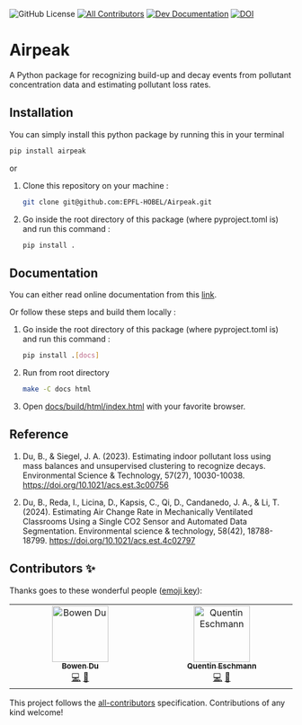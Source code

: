 ![GitHub License](https://img.shields.io/github/license/EPFL-HOBEL/Airpeak) <!-- ALL-CONTRIBUTORS-BADGE:START - Do not remove or modify this section -->[![All Contributors](https://img.shields.io/badge/all_contributors-2-orange.svg?style=flat-square)](#contributors-)<!-- ALL-CONTRIBUTORS-BADGE:END --> [![Dev Documentation](https://img.shields.io/badge/docs-dev-blue.svg)](https://epfl-hobel.github.io/Airpeak) [![DOI](https://zenodo.org/badge/DOI/10.5281/zenodo.16259806.svg)](https://doi.org/10.5281/zenodo.16259806)


# Airpeak
A Python package for recognizing build-up and decay events from pollutant concentration data and estimating pollutant loss rates.

## Installation

You can simply install this python package by running this in your terminal

```bash
pip install airpeak
```

or

1. Clone this repository on your machine :
   ```bash
   git clone git@github.com:EPFL-HOBEL/Airpeak.git
   ```


2. Go inside the root directory of this package (where pyproject.toml is) and run this command :

   ```bash
   pip install .
   ```

## Documentation
You can either read online documentation from this [link](https://epfl-hobel.github.io/Airpeak/).

Or follow these steps and build them locally :

1. Go inside the root directory of this package (where pyproject.toml is) and run this command :
   ```bash
   pip install .[docs]
   ```
2. Run from root directory
    ```bash
    make -C docs html
    ```

3. Open [docs/build/html/index.html](docs/build/html/index.html) with your favorite browser.

## Reference
1. Du, B., & Siegel, J. A. (2023). Estimating indoor pollutant loss using mass balances and unsupervised clustering to recognize decays. Environmental Science & Technology, 57(27), 10030-10038. https://doi.org/10.1021/acs.est.3c00756

2. Du, B., Reda, I., Licina, D., Kapsis, C., Qi, D., Candanedo, J. A., & Li, T. (2024). Estimating Air Change Rate in Mechanically Ventilated Classrooms Using a Single CO2 Sensor and Automated Data Segmentation. Environmental science & technology, 58(42), 18788-18799. https://doi.org/10.1021/acs.est.4c02797

## Contributors ✨

Thanks goes to these wonderful people ([emoji key](https://allcontributors.org/docs/en/emoji-key)):

<!-- ALL-CONTRIBUTORS-LIST:START - Do not remove or modify this section -->
<!-- prettier-ignore-start -->
<!-- markdownlint-disable -->
<table>
  <tbody>
    <tr>
      <td align="center" valign="top" width="14.28%"><a href="https://github.com/Botato12"><img src="https://avatars.githubusercontent.com/u/46970733?v=4?s=100" width="100px;" alt="Bowen Du"/><br /><sub><b>Bowen Du</b></sub></a><br /><a href="https://github.com/EPFL-HOBEL/Airpeak/commits?author=Botato12" title="Code">💻</a> <a href="#data-Botato12" title="Data">🔣</a></td>
      <td align="center" valign="top" width="14.28%"><a href="https://github.com/QuentinEschmann"><img src="https://avatars.githubusercontent.com/u/86717822?v=4?s=100" width="100px;" alt="Quentin Eschmann"/><br /><sub><b>Quentin Eschmann</b></sub></a><br /><a href="https://github.com/EPFL-HOBEL/Airpeak/commits?author=QuentinEschmann" title="Code">💻</a> <a href="https://github.com/EPFL-HOBEL/Airpeak/commits?author=QuentinEschmann" title="Documentation">📖</a></td>
    </tr>
  </tbody>
</table>

<!-- markdownlint-restore -->
<!-- prettier-ignore-end -->

<!-- ALL-CONTRIBUTORS-LIST:END -->

This project follows the [all-contributors](https://github.com/all-contributors/all-contributors) specification. Contributions of any kind welcome!
